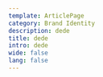 ```yaml
---
template: ArticlePage
category: Brand Identity
description: dede
title: dede
intro: dede
wide: false
lang: false
---
```

